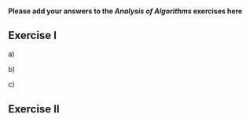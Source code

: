#### Please add your answers to the **_Analysis of Algorithms_** exercises here

## Exercise I

a)

b)

c)

## Exercise II
